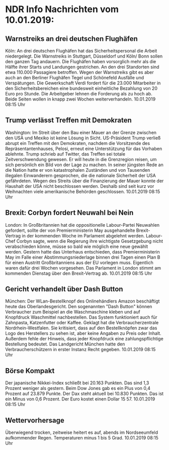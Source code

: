 # NDR Info Nachrichten vom 10.01.2019:


## Warnstreiks an drei deutschen Flughäfen
Köln: An drei deutschen Flughäfen hat das Sicherheitspersonal die Arbeit niedergelegt. Die Warnstreiks in Stuttgart, Düsseldorf und Köln/ Bonn sollen den ganzen Tag andauern. Die Flughäfen haben vorsorglich mehr als die Hälfte ihrer Starts und Landungen gestrichen. An den drei Standorten sind etwa 110.000 Passagiere betroffen. Wegen der Warnstreiks gibt es aber auch an den Berliner Flughäfen Tegel und Schönefeld Ausfälle und Verspätungen. Die Gewerkschaft Verdi fordert für die 23.000 Mitarbeiter in den Sicherheitsbereichen eine bundesweit einheitliche Bezahlung von 20 Euro pro Stunde. Die Arbeitgeber lehnen die Forderung als zu hoch ab. Beide Seiten wollen in knapp zwei Wochen weiterverhandeln. 10.01.2019 08:15 Uhr 

## Trump verlässt Treffen mit Demokraten
Washington: Im Streit über den Bau einer Mauer an der Grenze zwischen den USA und Mexiko ist keine Lösung in Sicht. US-Präsident Trump verließ abrupt ein Treffen mit den Demokraten, nachdem die Vorsitzende des Repräsentantenhauses, Pelosi, erneut eine Unterstützung für das Vorhaben ablehnte. Trump schrieb auf Twitter, das Treffen sei totale Zeitverschwendung gewesen. Er will heute in die Grenzregion reisen, um sich persönlich ein Bild von der Lage zu machen. In seiner jüngsten Rede an die Nation hatte er von katastrophalen Zuständen und von Tausenden illegalen Einwanderern gesprochen, die die nationale Sicherheit der USA gefährdeten. Wegen des Streits über die Finanzierung der Mauer konnte der Haushalt der USA nicht beschlossen werden. Deshalb sind seit kurz vor Weihnachten viele amerikanische Behörden geschlossen. 10.01.2019 08:15 Uhr 

## Brexit: Corbyn fordert Neuwahl bei Nein
London: In Großbritannien hat die oppositionelle Labour-Partei Neuwahlen gefordert, sollte der von Premierministerin May ausgehandelte Brexit-Vertrag in der kommenden Woche im Parlament abgelehnt werden. Labour-Chef Corbyn sagte, wenn die Regierung ihre wichtigste Gesetzgebung nicht verabschieden könne, müsse so bald wie möglich eine neue gewählt werden. Gestern hatte das Unterhaus entschieden, dass Premierministerin May im Falle einer Abstimmungsniederlage binnen drei Tagen einen Plan B für einen Austritt Großbritanniens aus der EU vorlegen muss. Eigentlich waren dafür drei Wochen vorgesehen. Das Parlament in London stimmt am kommenden Dienstag über den Brexit-Vertrag ab. 10.01.2019 08:15 Uhr 

## Gericht verhandelt über Dash Button
München: Der WLan-Bestellknopf des Onlinehändlers Amazon beschäftigt heute das Oberlandesgericht. Den sogenannten "Dash Button" können Verbraucher zum Beispiel an die Waschmaschine kleben und auf Knopfdruck Waschmittel nachbestellen. Das System funktioniert auch für Zahnpasta, Katzenfutter oder Kaffee. Geklagt hat die Verbraucherzentrale Nordrhein-Westfalen. Sie kritisiert, dass auf den Bestellknöpfen zwar das Logo des Herstellers zu sehen ist, aber keine Angaben zu Preis oder Inhalt. Außerdem fehle der Hinweis, dass jeder Knopfdruck eine zahlungspflichtige Bestellung bedeutet. Das Landgericht München hatte den Verbraucherschützern in erster Instanz Recht gegeben. 10.01.2019 08:15 Uhr 

## Börse Kompakt
Der japanische Nikkei-Index schließt bei 20.163 Punkten. Das sind 1,3 Prozent weniger als gestern. Beim Dow Jones gab es ein Plus von 0,4 Prozent auf 23.879 Punkte. Der Dax steht aktuell bei 10.830 Punkten. Das ist ein Minus von 0,6 Prozent. Der Euro kostet einen Dollar 15 57. 10.01.2019 08:15 Uhr 

## Wettervorhersage
Überwiegend trocken, zeitweise heitert es auf, abends im Nordseeumfeld aufkommender Regen. Temperaturen minus 1 bis 5 Grad. 10.01.2019 08:15 Uhr 
